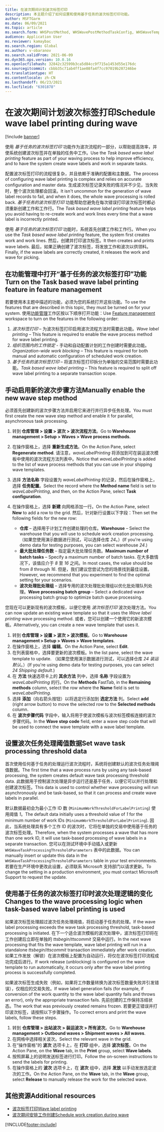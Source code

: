 ```yaml
---
title: 在波次期间计划波次标签打印
description: 本主题介绍了如何设置和使用基于任务的波次标签打印功能。
author: MSFTGarm
ms.date: 06/09/2021
ms.topic: article
ms.search.form: WHSPostMethod, WHSWavePostMethodTaskConfig, WHSWaveTemplateTable, WHSParameters, WHSWaveTableListPage, WHSWorkTableListPage, WHSWorkTable, BatchJobEnhanced, WHSPlannedWorkOrder
audience: Application User
ms.reviewer: kamaybac
ms.search.region: Global
ms.author: v-obaranov
ms.search.validFrom: 2021-06-09
ms.dyn365.ops.version: 10.0.16
ms.openlocfilehash: 32842c32599b3ca5d84cc9f715a1453d55e176dc
ms.sourcegitcommit: cbbb35c71ab4ff1ae08fa4f7cc97019b207246be
ms.translationtype: HT
ms.contentlocale: zh-CN
ms.lasthandoff: 06/23/2021
ms.locfileid: "6301878"
---
```

# <a name="schedule-wave-label-printing-during-wave"></a><span data-ttu-id="ea3c1-103">在波次期间计划波次标签打印</span><span class="sxs-lookup"><span data-stu-id="ea3c1-103">Schedule wave label printing during wave</span></span>

[!include [banner](../../includes/banner.md)]

<span data-ttu-id="ea3c1-104">使用 *基于任务的波次标签打印* 功能作为波次流程的一部分，以帮助提高效率，并使系统创建波次标签并在单独的任务中工作。</span><span class="sxs-lookup"><span data-stu-id="ea3c1-104">Use the *Task based wave label printing* feature as part of your waving process to help improve efficiency, and to have the system create wave labels and work in separate tasks.</span></span>

<span data-ttu-id="ea3c1-105">配置波次标签打印的流程很复杂，并且依赖于准确的配置和主数据。</span><span class="sxs-lookup"><span data-stu-id="ea3c1-105">The process of configuring wave label printing is complex and relies on accurate configuration and master data.</span></span> <span data-ttu-id="ea3c1-106">生成波次标签记录失败的情况并不少见，当失败时，整个波次处理都会回滚。</span><span class="sxs-lookup"><span data-stu-id="ea3c1-106">It isn't uncommon for the generation of wave label records to fail, and when it does, the whole wave processing is rolled back.</span></span> <span data-ttu-id="ea3c1-107">*基于任务的波次标签打印* 功能帮助您避免在每次错误打印波次标签时都必须重新创建工作和工作行。</span><span class="sxs-lookup"><span data-stu-id="ea3c1-107">The *Task based wave label printing* feature helps you avoid having to re-create work and work lines every time that a wave label is incorrectly printed.</span></span>

<span data-ttu-id="ea3c1-108">使用 *基于任务的波次标签打印* 功能时，系统首先创建工作和工作行。</span><span class="sxs-lookup"><span data-stu-id="ea3c1-108">When you use the *Task based wave label printing* feature, the system first creates work and work lines.</span></span> <span data-ttu-id="ea3c1-109">然后，创建并打印波次标签。</span><span class="sxs-lookup"><span data-stu-id="ea3c1-109">It then creates and prints wave labels.</span></span> <span data-ttu-id="ea3c1-110">最后，如果正确创建了波次标签，将发放工作和波次以供领料。</span><span class="sxs-lookup"><span data-stu-id="ea3c1-110">Finally, if the wave labels are correctly created, it releases the work and wave for picking.</span></span>

## <a name="turn-on-the-task-based-wave-label-printing-feature-in-feature-management"></a><span data-ttu-id="ea3c1-111">在功能管理中打开“基于任务的波次标签打印”功能</span><span class="sxs-lookup"><span data-stu-id="ea3c1-111">Turn on the Task based wave label printing feature in feature management</span></span>

<span data-ttu-id="ea3c1-112">若要使用本主题中描述的功能，必须为您的系统打开这些功能。</span><span class="sxs-lookup"><span data-stu-id="ea3c1-112">To use the features that are described in this topic, they must be turned on for your system.</span></span> <span data-ttu-id="ea3c1-113">使用[功能管理](../../fin-ops-core/fin-ops/get-started/feature-management/feature-management-overview.md)工作区按以下顺序打开功能：</span><span class="sxs-lookup"><span data-stu-id="ea3c1-113">Use [Feature management](../../fin-ops-core/fin-ops/get-started/feature-management/feature-management-overview.md) workspace to turn on the features in the following order:</span></span>

1. <span data-ttu-id="ea3c1-114">*波次标签打印* – 为波次标签打印启用波次流程方法时需要此功能。</span><span class="sxs-lookup"><span data-stu-id="ea3c1-114">*Wave label printing* – This feature is required to enable the wave process method for wave label printing.</span></span>
1. <span data-ttu-id="ea3c1-115">*组织范围内的工作锁定* - 手动和自动配置计划的工作创建时需要此功能。</span><span class="sxs-lookup"><span data-stu-id="ea3c1-115">*Organization-wide work blocking* – This feature is required for both manual and automatic configuration of scheduled work creation.</span></span>
1. <span data-ttu-id="ea3c1-116">*基于任务的波次标签打印* – 将波次标签打印拆分为单独的交易范围时需要此功能。</span><span class="sxs-lookup"><span data-stu-id="ea3c1-116">*Task based wave label printing* – This feature is required to split off wave label printing to a separate transaction scope.</span></span>

## <a name="manually-enable-the-new-wave-step-method"></a><span data-ttu-id="ea3c1-117">手动启用新的波次步骤方法</span><span class="sxs-lookup"><span data-stu-id="ea3c1-117">Manually enable the new wave step method</span></span>

<span data-ttu-id="ea3c1-118">必须首先创建新的波次步骤方法并启用它来进行并行异步任务处理。</span><span class="sxs-lookup"><span data-stu-id="ea3c1-118">You must first create the new wave step method and enable it for parallel, asynchronous task processing.</span></span>

1. <span data-ttu-id="ea3c1-119">转到 **仓库管理 \> 设置 \> 波次 \> 波次流程方法**。</span><span class="sxs-lookup"><span data-stu-id="ea3c1-119">Go to **Warehouse management \> Setup \> Waves \> Wave process methods**.</span></span>
1. <span data-ttu-id="ea3c1-120">在操作窗格上，选择 **重新生成方法**。</span><span class="sxs-lookup"><span data-stu-id="ea3c1-120">On the Action Pane, select **Regenerate method**.</span></span> <span data-ttu-id="ea3c1-121">请注意，*waveLabelPrinting* 将添加到可在装运波次模板中使用的波次流程方法列表中。</span><span class="sxs-lookup"><span data-stu-id="ea3c1-121">Notice that *waveLabelPrinting* is added to the list of wave process methods that you can use in your shipping wave templates.</span></span>
1. <span data-ttu-id="ea3c1-122">选择 **方法名称** 字段设置为 *waveLabelPrinting* 的记录，然后在操作窗格上，选择 **任务配置**。</span><span class="sxs-lookup"><span data-stu-id="ea3c1-122">Select the record where the **Method name** field is set to *waveLabelPrinting*, and then, on the Action Pane, select **Task configuration**.</span></span>
1. <span data-ttu-id="ea3c1-123">在操作窗格上，选择 **新建** 向网格添加一行。</span><span class="sxs-lookup"><span data-stu-id="ea3c1-123">On the Action Pane, select **New** to add a row to the grid.</span></span> <span data-ttu-id="ea3c1-124">然后，针对新行设置以下字段：</span><span class="sxs-lookup"><span data-stu-id="ea3c1-124">Then set the following fields for the new row:</span></span>

    - <span data-ttu-id="ea3c1-125">**仓库** – 选择用于计划工作创建处理的仓库。</span><span class="sxs-lookup"><span data-stu-id="ea3c1-125">**Warehouse** – Select the warehouse that you will use to schedule work creation processing.</span></span> <span data-ttu-id="ea3c1-126">（如果您使用演示数据进行测试，可以选择仓库 *24*。）</span><span class="sxs-lookup"><span data-stu-id="ea3c1-126">(If you're using demo data for testing purposes, you can select warehouse *24*.)</span></span>
    - <span data-ttu-id="ea3c1-127">**最大批处理任务数** – 指定最大批处理任务数。</span><span class="sxs-lookup"><span data-stu-id="ea3c1-127">**Maximum number of batch tasks** – Specify a maximum number of batch tasks.</span></span> <span data-ttu-id="ea3c1-128">在大多数情况下，该值应介于 *8* 至 *16* 之间。</span><span class="sxs-lookup"><span data-stu-id="ea3c1-128">In most cases, the value should be from *8* through *16*.</span></span> <span data-ttu-id="ea3c1-129">但是，我们建议您尝试为您的场景找到最佳设置。</span><span class="sxs-lookup"><span data-stu-id="ea3c1-129">However, we recommend that you experiment to find the optimal setting for your scenarios.</span></span>
    - <span data-ttu-id="ea3c1-130">**波次处理批处理组** – 选择专用的波次处理批处理组以优化批处理队列处理。</span><span class="sxs-lookup"><span data-stu-id="ea3c1-130">**Wave processing batch group** – Select a dedicated wave processing batch group to optimize batch queue processing.</span></span>

<span data-ttu-id="ea3c1-131">您现在可以更新现有的波次模板，以便它使用 *波次标签打印* 波次处理方法。</span><span class="sxs-lookup"><span data-stu-id="ea3c1-131">You can now update an existing wave template so that it uses the *Wave label printing* wave processing method.</span></span> <span data-ttu-id="ea3c1-132">或者，您可以创建一个使用它的新波次模板。</span><span class="sxs-lookup"><span data-stu-id="ea3c1-132">Alternatively, you can create a new wave template that uses it.</span></span>

1. <span data-ttu-id="ea3c1-133">转到 **仓库管理 \> 设置 \> 波次 \> 波次模板**。</span><span class="sxs-lookup"><span data-stu-id="ea3c1-133">Go to **Warehouse management \> Setup \> Waves \> Wave templates**.</span></span>
1. <span data-ttu-id="ea3c1-134">在操作窗格上，选择 **编辑**。</span><span class="sxs-lookup"><span data-stu-id="ea3c1-134">On the Action Pane, select **Edit**.</span></span>
1. <span data-ttu-id="ea3c1-135">在列表窗格中，选择要更新的波次模板。</span><span class="sxs-lookup"><span data-stu-id="ea3c1-135">In the list pane, select the wave template to update.</span></span> <span data-ttu-id="ea3c1-136">（如果您使用演示数据进行测试，可以选择仓库 *24 装运默认*。）</span><span class="sxs-lookup"><span data-stu-id="ea3c1-136">(If you're using demo data for testing purposes, you can select *24 Shipping default*.)</span></span>
1. <span data-ttu-id="ea3c1-137">在 **方法** 快速选项卡上的 **其余方法** 列中，选择 **名称** 字段设置为 *waveLabelPrinting* 的行。</span><span class="sxs-lookup"><span data-stu-id="ea3c1-137">On the **Methods** FastTab, in the **Remaining methods** column, select the row where the **Name** field is set to *waveLabelPrinting*.</span></span>
1. <span data-ttu-id="ea3c1-138">选择 **添加**（向右箭头按钮）以将选定行添加到 **选定方法** 列。</span><span class="sxs-lookup"><span data-stu-id="ea3c1-138">Select **add** (right arrow button) to move the selected row to the **Selected methods** column.</span></span>
1. <span data-ttu-id="ea3c1-139">在 **波次步骤代码** 字段中，输入将用于使波次模板与波次标签模板连接的波次步骤代码。</span><span class="sxs-lookup"><span data-stu-id="ea3c1-139">In the **Wave step code** field, enter a wave step code that will be used to connect the wave template with a wave label template.</span></span>

## <a name="set-wave-task-processing-threshold-data"></a><span data-ttu-id="ea3c1-140">设置波次任务处理阈值数据</span><span class="sxs-lookup"><span data-stu-id="ea3c1-140">Set wave task processing threshold data</span></span>

<span data-ttu-id="ea3c1-141">首次使用任何基于任务的处理运行波次流程时，系统将创建默认的波次任务处理阈值数据。</span><span class="sxs-lookup"><span data-stu-id="ea3c1-141">The first time that a wave process runs by using any task-based processing, the system creates default wave task processing threshold data.</span></span> <span data-ttu-id="ea3c1-142">此数据用于控制波次处理是异步运行还是基于任务，以便它可以并行处理和创建波次标签。</span><span class="sxs-lookup"><span data-stu-id="ea3c1-142">This data is used to control whether wave processing will run asynchronously and be task-based, so that it can process and create wave labels in parallel.</span></span>

<span data-ttu-id="ea3c1-143">默认数据最初会为最小工作 ID 数 (`MinimumWorkThresholdForLabelPrinting`) 使用阈值 *1*。</span><span class="sxs-lookup"><span data-stu-id="ea3c1-143">The default data initially uses a threshold value of *1* for the minimum number of work IDs (`MinimumWorkThresholdForLabelPrinting`).</span></span> <span data-ttu-id="ea3c1-144">因此，当系统处理具有多个工作 ID 的波次时，它将在单独的交易中使用基于任务的波次标签处理。</span><span class="sxs-lookup"><span data-stu-id="ea3c1-144">Therefore, when the system processes a wave that has more than one work ID, it will use task-based processing of wave labels in a separate transaction.</span></span> <span data-ttu-id="ea3c1-145">您可以在测试环境中手动插入或更新 `WHSWaveTaskProcessingThresholdParameters` 表中的此数据。</span><span class="sxs-lookup"><span data-stu-id="ea3c1-145">You can manually insert or update this data in the `WHSWaveTaskProcessingThresholdParameters` table in your test environments.</span></span> <span data-ttu-id="ea3c1-146">若要在生产环境中更改此设置，必须联系 Microsoft 支持部门以请求更新。</span><span class="sxs-lookup"><span data-stu-id="ea3c1-146">To change the setting in a production environment, you must contact Microsoft Support to request the update.</span></span>

## <a name="changes-to-the-wave-processing-logic-when-task-based-wave-label-printing-is-used"></a><span data-ttu-id="ea3c1-147">使用基于任务的波次标签打印时波次处理逻辑的变化</span><span class="sxs-lookup"><span data-stu-id="ea3c1-147">Changes to the wave processing logic when task-based wave label printing is used</span></span>

<span data-ttu-id="ea3c1-148">如果波次标签处理超过波次任务处理阈值，将启动基于任务的处理。</span><span class="sxs-lookup"><span data-stu-id="ea3c1-148">If the wave label processing exceeds the wave task processing threshold, task-based processing is initiated.</span></span> <span data-ttu-id="ea3c1-149">在下一个适合波次模板的波次处理中，波次标签打印将在工作创建后立即在单独的 *ttsbegin*/*ttscommit* 交易中运行。</span><span class="sxs-lookup"><span data-stu-id="ea3c1-149">In the next wave processing that fits the wave template, wave label printing will run in a standalone *ttsbegin*/*ttscommit* transaction immediately after work creation.</span></span> <span data-ttu-id="ea3c1-150">如果工作发放（解锁）在波次模板上配置为自动运行，将仅在波次标签打印流程成功完成后进行。</span><span class="sxs-lookup"><span data-stu-id="ea3c1-150">If work release (unblocking) is configured on the wave template to run automatically, it occurs only after the wave label printing process is successfully completed.</span></span>

<span data-ttu-id="ea3c1-151">如果波次标签生成失败（例如，如果将工作数量转换为波次标签数量失败并引发错误），仅相应的交易失败。</span><span class="sxs-lookup"><span data-stu-id="ea3c1-151">If wave label generation fails (for example, if conversion of the work quantity to the wave label quantity fails and throws an error), only the appropriate transaction fails.</span></span> <span data-ttu-id="ea3c1-152">先前创建的工作保持冻结状态。</span><span class="sxs-lookup"><span data-stu-id="ea3c1-152">The work that was previously created remains frozen.</span></span> <span data-ttu-id="ea3c1-153">若要更正错误并打印波次标签，请按照以下步骤操作。</span><span class="sxs-lookup"><span data-stu-id="ea3c1-153">To correct errors and print the wave labels, follow these steps.</span></span>

1. <span data-ttu-id="ea3c1-154">转到 **仓库管理 \> 出站波次 \> 装运波次 \> 所有波次**。</span><span class="sxs-lookup"><span data-stu-id="ea3c1-154">Go to **Warehouse management \> Outbound waves \> Shipment waves \> All waves**.</span></span>
1. <span data-ttu-id="ea3c1-155">在网格中选择相关波次。</span><span class="sxs-lookup"><span data-stu-id="ea3c1-155">Select the relevant wave in the grid.</span></span>
1. <span data-ttu-id="ea3c1-156">在“操作窗格”的 **波次** 选项卡上，在 **打印** 组中，选择 **波次标签**。</span><span class="sxs-lookup"><span data-stu-id="ea3c1-156">On the Action Pane, on the **Wave** tab, in the **Print** group, select **Wave labels**.</span></span>
1. <span data-ttu-id="ea3c1-157">按照屏幕上的说明发送标签进行打印。</span><span class="sxs-lookup"><span data-stu-id="ea3c1-157">Follow the on-screen instructions to send the labels for printing.</span></span>
1. <span data-ttu-id="ea3c1-158">在操作窗格上的 **波次** 选项卡上，在 **波次** 组中，选择 **发放** 以手动发放选定波次的工作。</span><span class="sxs-lookup"><span data-stu-id="ea3c1-158">On the Action Pane, on the **Wave** tab, in the **Wave** group, select **Release** to manually release the work for the selected wave.</span></span>

## <a name="additional-resources"></a><span data-ttu-id="ea3c1-159">其他资源</span><span class="sxs-lookup"><span data-stu-id="ea3c1-159">Additional resources</span></span>

- [<span data-ttu-id="ea3c1-160">波次标签打印</span><span class="sxs-lookup"><span data-stu-id="ea3c1-160">Wave label printing</span></span>](configure-wave-label-printing.md)
- [<span data-ttu-id="ea3c1-161">波次期间安排工作创建</span><span class="sxs-lookup"><span data-stu-id="ea3c1-161">Schedule work creation during wave</span></span>](configure-wave-schedule-work-creation.md)

[!INCLUDE[footer-include](../../includes/footer-banner.md)]
